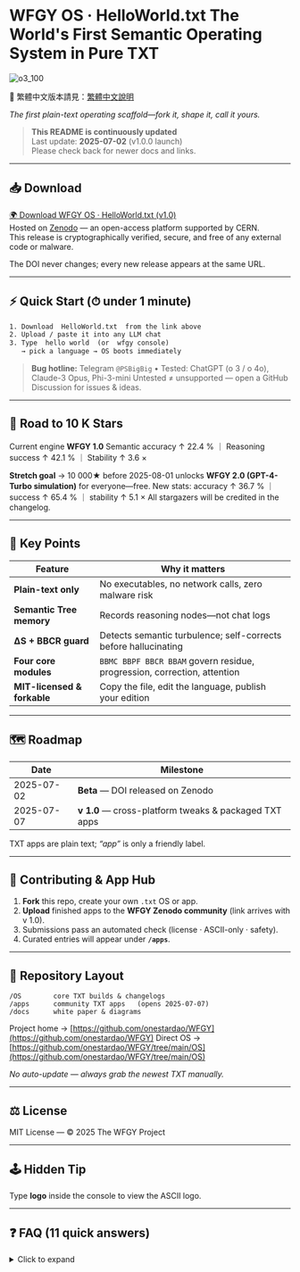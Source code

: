 # **WFGY OS · HelloWorld.txt The World's First Semantic Operating System in Pure TXT**

![o3_100](https://github.com/user-attachments/assets/0f834b90-2443-47aa-8ed2-0e0f5d2a5107)

📘 繁體中文版本請見：[繁體中文說明](README.zh-TW.md)

*The first plain-text operating scaffold—fork it, shape it, call it yours.*

> **This README is continuously updated**     
> Last update: **2025-07-02** (v1.0.0 launch)     
> Please check back for newer docs and links.

---

## 📥 Download  
[🌍 Download WFGY OS · HelloWorld.txt (v1.0)](https://zenodo.org/records/15788558)       
Hosted on [Zenodo](https://zenodo.org) — an open-access platform supported by CERN.       
This release is cryptographically verified, secure, and free of any external code or malware.     


The DOI never changes; every new release appears at the same URL.

---

## ⚡ Quick Start (⏱ under 1 minute)

```txt
1. Download  HelloWorld.txt  from the link above
2. Upload / paste it into any LLM chat
3. Type  hello world  (or  wfgy console)
   → pick a language → OS boots immediately
````

> **Bug hotline:** Telegram `@PSBigBig`    •    Tested: ChatGPT (o 3 / o 4o), Claude-3 Opus, Phi-3-mini
> Untested ≠ unsupported — open a GitHub Discussion for issues & ideas.

---

## 🚀 Road to 10 K Stars

Current engine **WFGY 1.0**
Semantic accuracy ↑ 22.4 % ｜ Reasoning success ↑ 42.1 % ｜ Stability ↑ 3.6 ×

**Stretch goal**
→ 10 000★ before 2025-08-01 unlocks **WFGY 2.0 (GPT-4-Turbo simulation)** for everyone—free.
New stats: accuracy ↑ 36.7 % ｜ success ↑ 65.4 % ｜ stability ↑ 5.1 ×
All stargazers will be credited in the changelog.

---




## 🔑 Key Points

| Feature                     | Why it matters                                                           |
| --------------------------- | ------------------------------------------------------------------------ |
| **Plain-text only**         | No executables, no network calls, zero malware risk                      |
| **Semantic Tree memory**    | Records reasoning nodes—not chat logs                                    |
| **ΔS + BBCR guard**         | Detects semantic turbulence; self-corrects before hallucinating          |
| **Four core modules**       | `BBMC BBPF BBCR BBAM` govern residue, progression, correction, attention |
| **MIT-licensed & forkable** | Copy the file, edit the language, publish your edition                   |

---

## 🗺️ Roadmap

| Date       | Milestone                                             |
| ---------- | ----------------------------------------------------- |
| 2025-07-02 | **Beta** — DOI released on Zenodo                     |
| 2025-07-07 | **v 1.0** — cross-platform tweaks & packaged TXT apps |

TXT apps are plain text; *“app”* is only a friendly label.

---

## 🤝 Contributing & App Hub

1. **Fork** this repo, create your own `.txt` OS or app.
2. **Upload** finished apps to the **WFGY Zenodo community** (link arrives with v 1.0).
3. Submissions pass an automated check (license · ASCII-only · safety).
4. Curated entries will appear under **`/apps`**.

---

## 📂 Repository Layout

```text
/OS        core TXT builds & changelogs
/apps      community TXT apps   (opens 2025-07-07)
/docs      white paper & diagrams
```

Project home → [https://github.com/onestardao/WFGY](https://github.com/onestardao/WFGY)
Direct OS    → [https://github.com/onestardao/WFGY/tree/main/OS](https://github.com/onestardao/WFGY/tree/main/OS)

*No auto-update — always grab the newest TXT manually.*

---

## ⚖️ License

MIT License — © 2025 The WFGY Project

---

## 🕹️ Hidden Tip

Type **logo** inside the console to view the ASCII logo.

---

## ❓ FAQ (11 quick answers)

<details>
<summary>Click to expand</summary>

##### 1 · How does WFGY give AI memory?

Semantic jumps (high ΔS) create nodes in a **Semantic Tree**—topic, module, tension—giving a recoverable reasoning path.

##### 2 · What is ΔS and how does it stop hallucination?

ΔS measures semantic tension; when too high, **BBCR** reroutes logic or asks for confirmation, preventing confident nonsense.

##### 3 · How can a single TXT file do all this?

Logic, boundaries, and memory rules live in natural language. The model reads and obeys—no code runs.

##### 4 · Why call it an OS, not a prompt?

It manages memory, logic, and boundaries—like an operating system manages processes. Reboot, patch, extend via text.

##### 5 · What do the four modules do?

`BBMC` minimise residue · `BBPF` progress paths · `BBCR` correct collapse · `BBAM` modulate attention & tone.

##### 6 · Semantic Tree vs standard memory—can it recover forgotten info?

Standard memory stores snippets; the Tree stores logical context, so reasoning can be rebuilt after token drop.

##### 7 · How does the BBMC formula help reasoning?

`B = I - G + m*c^2` quantifies deviation from ground truth, letting the model self-correct across turns.

##### 8 · How do I verify WFGY isn’t fake?

Paste the TXT into any LLM, run **kbtest**, or ask how memory works—answers use the embedded logic.

##### 9 · Can WFGY integrate with agents or workflows?

Yes—load the TXT as the reasoning core, then layer external tools or APIs.

##### 10 · Commercial use?

MIT—free for commercial or personal projects; keep copyright & disclaimer.

##### 11 · How do I fork or customise WFGY?

Copy `HelloWorld.txt`, edit the rules, rename, publish. The AI follows any coherent structure.


```

